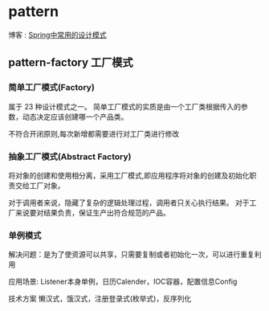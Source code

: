 # pattern
博客 : [Spring中常用的设计模式](https://blog.csdn.net/zhangmin2016/article/details/84778686
)
## pattern-factory 工厂模式 

### 简单工厂模式(Factory)

属于 23 种设计模式之一。 简单工厂模式的实质是由一个工厂类根据传入的参数，动态决定应该创建哪一个产品类。

不符合开闭原则,每次新增都需要进行对工厂类进行修改

### 抽象工厂模式(Abstract Factory)
将对象的创建和使用相分离，采用工厂模式,即应用程序将对象的创建及初始化职责交给工厂对象。

对于调用者来说，隐藏了复杂的逻辑处理过程，调用者只关心执行结果。 对于工厂来说要对结果负责，保证生产出符合规范的产品。

### 单例模式
解决问题：是为了使资源可以共享，只需要复制或者初始化一次，可以进行重复利用

应用场景: Listener本身单例，日历Calender，IOC容器，配置信息Config

技术方案 懒汉式，饿汉式，注册登录式(枚举式)，反序列化

